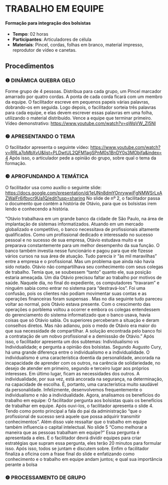 #  TRABALHO EM EQUIPE
#### Formação para integração dos bolsistas


- **Tempo**: 02 horas
- **Participantes**:  Articuladores de célula
- **Materiais**: Pincel, cordas, folhas em branco, material impresso, reprodutor de vídeo e canetas.

## Procedimentos

### ❶ DINÂMICA QUEBRA GELO 

Forme grupo de 4 pessoas. Distribua para cada grupo, um Pincel
marcador amarrado por quatro cordas. A ponta de cada corda ficará com
um membro da equipe. O facilitador escreve em pequenos papeis várias
palavras, dobrando-os em seguida. Logo depois, o facilitador sorteia três
palavras para cada equipe, e elas devem escrever essas palavras em uma
folha, utilizando o material distribuído. Vence a equipe que terminar
primeiro.
Vídeo demonstrativo: https://www.youtube.com/watch?v=qWqVW_ZI5NI

### ❷ APRESENTANDO O TEMA
O facilitador apresenta o seguinte vídeo:
https://www.youtube.com/watch?v=RRLa7pMbXvU&list=PLDwtUL2QFM1agSPnM0s1BnDY0s3MObjfa&index=4
Após isso, o articulador pede a opinião do grupo, sobre qual o tema da formação.

### ❸  APROFUNDANDO A TEMÁTICA

O facilitador usa como auxílio o seguinte slide:
https://docs.google.com/presentation/d/1eUNn8dmYOnrywwiFgNMWSrLxAZWalFr6jfbycr9Ua1Q/edit?usp=sharing
No slide de nº 2, o facilitador passa o documento que contém a história de Otávio, para que os bolsistas irem lendo e conhecendo a história.

“Otávio trabalhava em um grande banco da cidade de São Paulo, na área de
implantação de sistemas informatizados. Atuando em um mercado globalizado e competitivo, o banco necessitava de profissionais altamente qualificados.
Como um profissional dedicado e interessado no sucesso pessoal e no sucesso
de sua empresa, Otávio estudava muito e se preparava constantemente para
um melhor desempenho da sua função. O banco também investia nesse
funcionário e pagou para que ele fizesse vários cursos na sua área de
atuação. Tudo parecia ir “às mil maravilhas” entre a empresa e o profissional.
Mas um problema que ainda não havia sido notado. Otávio não compartilhava
seu conhecimento com seus colegas de trabalho. Temia que, se soubessem
“tanto” quanto ele, sua posição estaria ameaçada. Um dia Otávio precisou
faltar ao trabalho por motivos de saúde. Naquele dia, no final do expediente,
os computadores “travaram” e ninguém sabia como entrar no sistema para
“destravá-los”. Foi uma confusão, pois os clientes não podiam movimentar
suas contas e as operações financeiras foram suspensas . Mas no dia seguinte
tudo pareceu voltar ao normal, pois Otávio estava presente.
Com o crescimento das operações o porblema voltou a ocorrer e embora os
colegas entendessem do gerenciamento do sistema informatizado que o banco
usava, havia coisas que só Otávio sabia.
Os superiores perceberam a situação e deram conselhos diretos. Mas não
adianou, pois o medo de Otávio era maior do que sua necessidade de
compartilhar. A solução encontrada pelo banco foi a contratação de um nobvo
profissional e a demisssão de Otávio.”
Após isso, o facilitador apresenta um dos subtemas: Individualismo vs
Individualidade; e pergunta a opinião dos bolsistas.
Segundo Augusto Cury, há uma grande diferença entre o individualismo e a
individualidade. O individualismo é uma característica doentia da
personalidade, ancorada na incapacidade de aprender com os outros, na
carência de solidariedade, no desejo de atender em primeiro, segundo e
terceiro lugar aos próprios interesses. Em último lugar, ficam as necessidades
dos outros.
A individualidade, por sua vez, está ancorada na segurança, na determinação,
na capacidade de escolha. É, portanto, uma característica muito saudável da
personalidade. Infelizmente, desenvolvemos frequentemente o individualismo e
não a individualidade.
Agora, analisamos os benefícios do trabalho em equipe:
O facilitador pergunta aos bolsistas quais os benefícios de trabalhar em
equipe. Após ouvi-los, o facilitador apresenta o slide 4. Tendo como ponto
principal a fala do pai da administração “que o profissional de sucesso
será aquele que possa adquirir transmitir conhecimentos”.
Além disso vale ressaltar que o trabalho em equipe também influencia o
capital intelectual.
No slide 5 “Como melhorar a maneira que as pessoas trabalham em
equipe?”
Essa pergunta é apresentada a eles. E o facilitador devrá dividir equipes
para criar estratégias que supram essa pergunta, eles terão 20 minutos
para formular isso. Após isso, todos se juntam e discutem sobre.
Enfim o facilitador finaliza a oficina com a frase final do slide e
enfatizando como conhecimento e o trabalho em equipe andam juntos; e
qual sua importância perante a bolsa

### ❹ PROCESSAMENTO DE GRUPO
